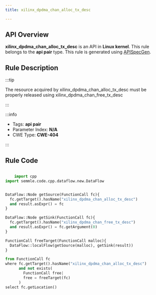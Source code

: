 ```yaml
---
title: xilinx_dpdma_chan_alloc_tx_desc

---
```



## API Overview
**xilinx_dpdma_chan_alloc_tx_desc** is an API in **Linux kernel**. This rule belongs to the **api pair** type. This rule is generated using [APISpecGen](../../tools/APISpecGen).
## Rule Description

:::tip

The resource acquired by xilinx_dpdma_chan_alloc_tx_desc must be properly released using xilinx_dpdma_chan_free_tx_desc

:::

:::info

- Tags: **api pair**
- Parameter Index: **N/A**
- CWE Type: **CWE-404**

:::

## Rule Code
```python

    import cpp
import semmle.code.cpp.dataflow.new.DataFlow


DataFlow::Node getSource(FunctionCall fc){
  fc.getTarget().hasName("xilinx_dpdma_chan_alloc_tx_desc")
  and result.asExpr() = fc
}

DataFlow::Node getSink(FunctionCall fc){
  fc.getTarget().hasName("xilinx_dpdma_chan_free_tx_desc")
  and result.asExpr() = fc.getArgument(0)
}

FunctionCall freeTarget(FunctionCall malloc){
  DataFlow::localFlow(getSource(malloc), getSink(result))
}

from FunctionCall fc
where fc.getTarget().hasName("xilinx_dpdma_chan_alloc_tx_desc")
      and not exists(
        FunctionCall free| 
        free = freeTarget(fc)
      )
select fc.getLocation()

    
```